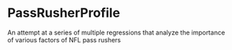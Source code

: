 # PassRusherProfile
An attempt at a series of multiple regressions that analyze the importance of various factors of NFL pass rushers
